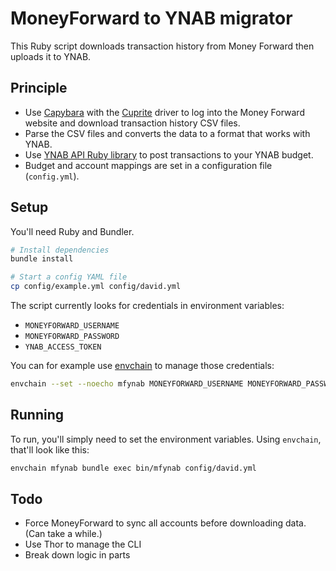 # MoneyForward to YNAB migrator

This Ruby script downloads transaction history from Money Forward then uploads
it to YNAB.

## Principle

- Use [Capybara](https://github.com/teamcapybara/capybara) with the [Cuprite](https://github.com/rubycdp/cuprite)
  driver to log into the Money Forward website and download transaction history
  CSV files.
- Parse the CSV files and converts the data to a format that works with YNAB.
- Use [YNAB API Ruby library](https://github.com/ynab/ynab-sdk-ruby) to post
  transactions to your YNAB budget.
- Budget and account mappings are set in a configuration file (`config.yml`).

## Setup

You'll need Ruby and Bundler.

```sh
# Install dependencies
bundle install

# Start a config YAML file
cp config/example.yml config/david.yml
```

The script currently looks for credentials in environment variables:

- `MONEYFORWARD_USERNAME`
- `MONEYFORWARD_PASSWORD`
- `YNAB_ACCESS_TOKEN`

You can for example use [envchain](https://github.com/sorah/envchain) to manage
those credentials:

```sh
envchain --set --noecho mfynab MONEYFORWARD_USERNAME MONEYFORWARD_PASSWORD YNAB_ACCESS_TOKEN
```

## Running

To run, you'll simply need to set the environment variables.
Using `envchain`, that'll look like this:

```sh
envchain mfynab bundle exec bin/mfynab config/david.yml
```

## Todo

- Force MoneyForward to sync all accounts before downloading data. (Can take a while.)
- Use Thor to manage the CLI
- Break down logic in parts
